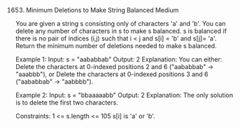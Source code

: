 1653. Minimum Deletions to Make String Balanced
Medium

You are given a string s consisting only of characters 'a' and 'b'.
You can delete any number of characters in s to make s balanced. s is balanced if there is no pair of indices (i,j) such that i < j and s[i] = 'b' and s[j]= 'a'.
Return the minimum number of deletions needed to make s balanced.

Example 1:
Input: s = "aababbab"
Output: 2
Explanation: You can either:
Delete the characters at 0-indexed positions 2 and 6 ("aababbab" -> "aaabbb"), or
Delete the characters at 0-indexed positions 3 and 6 ("aababbab" -> "aabbbb").

Example 2:
Input: s = "bbaaaaabb"
Output: 2
Explanation: The only solution is to delete the first two characters.
 
Constraints:
1 <= s.length <= 105
s[i] is 'a' or 'b'​​.

